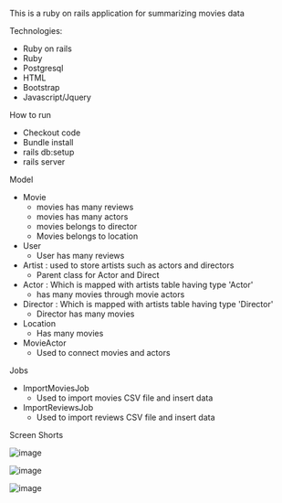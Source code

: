 
This is a ruby on rails application for summarizing movies data

Technologies:

* Ruby on rails
* Ruby
* Postgresql
* HTML
* Bootstrap
* Javascript/Jquery

How to run
* Checkout code
* Bundle install
* rails db:setup
* rails server

Model

* Movie
    - movies has many reviews
    - movies has many actors
    - movies belongs to director
    - Movies belongs to location
* User
    - User has many reviews
* Artist : used to store artists such as actors and directors
    - Parent class for Actor and Direct
* Actor : Which is mapped with artists table having type 'Actor'
    - has many movies through movie actors
* Director : Which is mapped with artists table having type 'Director'
    - Director has many movies
* Location
    - Has many movies
* MovieActor
    - Used to connect movies and actors

Jobs

* ImportMoviesJob
    - Used to import movies CSV file and insert data
* ImportReviewsJob
    - Used to import reviews CSV file and insert data


Screen Shorts 

  ![image](https://github.com/AmishaSingh43/movies_reviews/assets/155913828/4360ebad-e90f-4b4d-95bd-366279ef64ea)


  ![image](https://github.com/AmishaSingh43/movies_reviews/assets/155913828/65c21d06-347b-4748-87d1-741d234b1ff3)


  ![image](https://github.com/AmishaSingh43/movies_reviews/assets/155913828/fe71a4f0-8497-4af7-8f88-77d0eea038cd)



